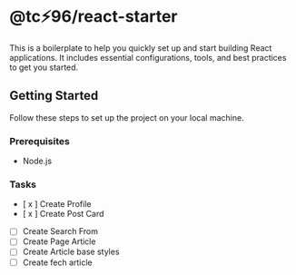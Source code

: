 # @tc⚡96/react-starter
This is a boilerplate to help you quickly set up and start building React applications. It includes essential configurations, tools, and best practices to get you started.

## Getting Started
Follow these steps to set up the project on your local machine.

### Prerequisites
- Node.js

### Tasks
- [ x ] Create Profile
- [ x ] Create Post Card
- [ ] Create Search From
- [ ] Create Page Article
- [ ] Create Article base styles
- [ ] Create fech article
